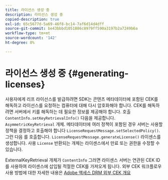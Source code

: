 ```yaml
---
title: 라이선스 생성 중
description: 라이선스 생성 중
copied-description: true
exl-id: 65c5677d-5a69-46f8-bc14-7af6d14d4dff
source-git-commit: be43bbbd1051886c8979ff590a3197b2a7249b6a
workflow-type: tm+mt
source-wordcount: '142'
ht-degree: 0%

---
```


# 라이선스 생성 중 {#generating-licenses}

사용자에게 리프 라이선스를 발급하려면 SDK는 콘텐츠 메타데이터에 포함된 CEK를 해독하고 라이선스를 요청하는 컴퓨터에 대해 다시 암호화해야 합니다. CEK를 해독하려면 서버에서 키를 해독하는 데 필요한 정보를 제공해야 합니다. 호출 `ContentInfo.setKeyRetrievalInfo()` 다음을 제공합니다. `AsymmetricKeyRetrieval` 개체. 메타데이터에 여러 정책이 포함된 경우 서버는 사용할 정책을 결정하고 호출해야 합니다 `LicenseRequestMessage.setSelectedPolicy()`. 그런 다음 를 호출합니다. `LicenseRequestMessage.generateLicense()` 라이센스를 생성합니다. 사용 `License` 반환되는 개체는 라이센스에서 만료 또는 권한을 수정할 수 있습니다.

ExternalKeyRetrieval 개체가 `ContentInfo` 그러면 라이센스 서버는 연관된 CEK ID를 사용하여 라이센스에 삽입될 적절한 CEK를 가져오게 됩니다. 외부 CEK 워크플로우 사용 방법에 대한 자세한 내용은 [Adobe 액세스 DRM 외부 CEK 개요](../../../aaxs-drm-xkey-mgmt/aaxs-drm-using-external-cek-overview.md)
